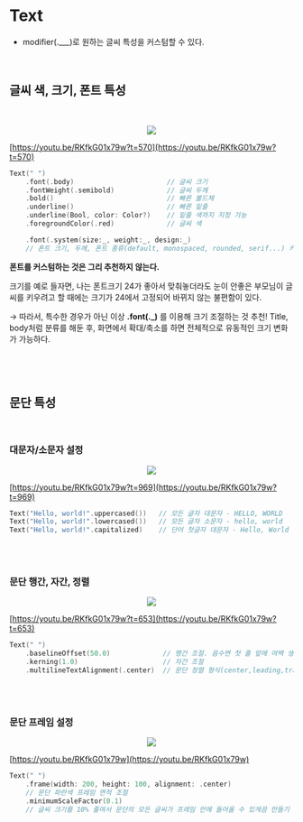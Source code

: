 # Text
- modifier(.___)로 원하는 글씨 특성을 커스텀할 수 있다.

<br/>

## **글씨 색, 크기, 폰트 특성**
<br/>



<p align="center">
  <img src="https://user-images.githubusercontent.com/126866283/230378671-57ff8d3a-a768-49e7-a8eb-b405aa38a829.png">
</p>

[https://youtu.be/RKfkG01x79w?t=570](https://youtu.be/RKfkG01x79w?t=570)

```swift
Text(" ")
	.font(.body)                       // 글씨 크기
	.fontWeight(.semibold)             // 글씨 두께
	.bold()                            // 빠른 볼드체
	.underline()                       // 빠른 밑줄
	.underline(Bool, color: Color?)    // 밑줄 색까지 지정 가능
	.foregroundColor(.red)             // 글씨 색

	.font(.system(size:_, weight:_, design:_)
	// 폰트 크기, 두께, 폰트 종류(default, monospaced, rounded, serif...) 커스텀
```

**폰트를 커스텀하는 것은 그리 추천하지 않는다.** 

크기를 예로 들자면, 나는 폰트크기 24가 좋아서 맞춰놓더라도 눈이 안좋은 부모님이 글씨를 키우려고 할 때에는 크기가 24에서 고정되어 바뀌지 않는 불편함이 있다. 

→ 따라서, 특수한 경우가 아닌 이상 **.font(._)** 를 이용해 크기 조절하는 것 추천! Title, body처럼 분류를 해둔 후, 화면에서 확대/축소를 하면 전체적으로 유동적인 크기 변화가 가능하다.

<br/>
<br/>

#

## **문단 특성**
<br/>

### **대문자/소문자 설정**

<p align="center">
  <img src="https://user-images.githubusercontent.com/126866283/230378094-b4e1ef14-aaee-473c-8748-55846f5919d4.png">
</p>

[https://youtu.be/RKfkG01x79w?t=969](https://youtu.be/RKfkG01x79w?t=969)

```swift
Text("Hello, world!".uppercased())   // 모든 글자 대문자 - HELLO, WORLD
Text("Hello, world!".lowercased())   // 모든 글자 소문자 - hello, world
Text("Hello, world!".capitalized)    // 단어 첫글자 대문자 - Hello, World
```
<br/>
<br/>

### **문단 행간, 자간, 정렬**

<p align="center">
  <img src="https://user-images.githubusercontent.com/126866283/230377108-c7d53896-49f1-4409-9ab0-cb537c88ea41.png">
</p>

[https://youtu.be/RKfkG01x79w?t=653](https://youtu.be/RKfkG01x79w?t=653)

```swift
Text(" ")
	.baselineOffset(50.0)             // 행간 조절. 음수면 첫 줄 앞에 여백 생성
	.kerning(1.0)                     // 자간 조절
	.multilineTextAlignment(.center)  // 문단 정렬 형식(center,leading,trailing)
```

<br/>
<br/>

### **문단 프레임 설정**

<p align="center">
  <img src="https://user-images.githubusercontent.com/126866283/230378397-b77fbeca-270c-4245-b8db-0a310d271480.png">
</p>

[https://youtu.be/RKfkG01x79w](https://youtu.be/RKfkG01x79w)

```swift
Text(" ")
	.frame(width: 200, height: 100, alignment: .center)
	// 문단 파란색 프레임 면적 조절
	.minimumScaleFactor(0.1)
	// 글씨 크기를 10% 줄여서 문단의 모든 글씨가 프레임 안에 들어올 수 있게끔 만들기
```